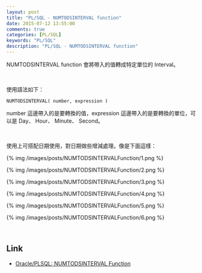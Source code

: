 ```yaml
---
layout: post
title: "PL/SQL - NUMTODSINTERVAL function"
date: 2015-07-12 13:55:00
comments: true
categories: [PL/SQL]
keywords: "PL/SQL"
description: "PL/SQL - NUMTODSINTERVAL function"
---
```


NUMTODSINTERVAL function 會將帶入的值轉成特定單位的 Interval。  

<!-- More -->

<br/>


使用語法如下：

    NUMTODSINTERVAL( number, expression )


number 這邊帶入的是要轉換的值，expression 這邊帶入的是要轉換的單位，可以是 Day、 Hour、 Minute、 Second。  

<br/>


使用上可搭配日期使用，對日期做些增減處理。像是下面這樣：  

{% img /images/posts/NUMTODSINTERVALFunction/1.png %}

{% img /images/posts/NUMTODSINTERVALFunction/2.png %}

{% img /images/posts/NUMTODSINTERVALFunction/3.png %}

{% img /images/posts/NUMTODSINTERVALFunction/4.png %}

{% img /images/posts/NUMTODSINTERVALFunction/5.png %}

{% img /images/posts/NUMTODSINTERVALFunction/6.png %}

<br/>

Link
----
* [Oracle/PLSQL: NUMTODSINTERVAL Function](http://www.techonthenet.com/oracle/functions/numtodsinterval.php)
